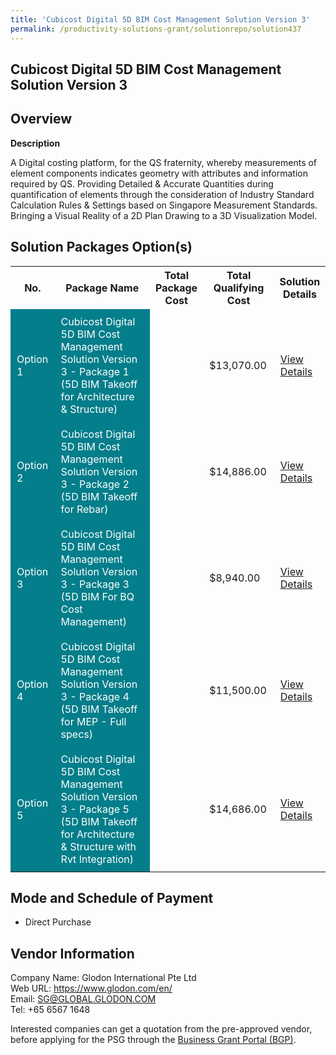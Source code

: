 ```yaml
---
title: 'Cubicost Digital 5D BIM Cost Management Solution Version 3'
permalink: /productivity-solutions-grant/solutionrepo/solution437
---
```


## Cubicost Digital 5D BIM Cost Management Solution Version 3

## Overview

**Description**

A Digital costing platform, for the QS fraternity, whereby measurements of element components indicates geometry with attributes and information required by QS. Providing Detailed & Accurate Quantities during quantification of elements through the consideration of Industry Standard Calculation Rules & Settings based on Singapore Measurement Standards. Bringing a Visual Reality of a 2D Plan Drawing to a 3D Visualization Model.

## Solution Packages Option(s)

<table>
<tr>
<th><b>No.</b></th>
<th><b>Package Name</b></th>
<th><b>Total Package Cost</b></th>
<th><b>Total Qualifying Cost</b></th>
<th><b>Solution Details</b></th>
</tr>
<tr>
<td style='padding: 10px; background-color: #037E8A; color: #FFFFFF;'>Option 1</td>
<td style='padding: 10px; background-color: #037E8A; color: #FFFFFF;'>Cubicost Digital 5D BIM Cost Management Solution Version 3 - Package 1 (5D BIM Takeoff for Architecture & Structure)</td>
<td style='padding: 10px;'></td>
<td style='padding: 10px;'>$13,070.00</td>
<td style='padding: 10px;'><a href='https://www.gobusiness.gov.sg/images/psg/Glodon_International_20200151_Annex_3_20200625152127_Part_1.pdf' target='_blank'>View Details</a></td>
</tr>
<tr>
<td style='padding: 10px; background-color: #037E8A; color: #FFFFFF;'>Option 2</td>
<td style='padding: 10px; background-color: #037E8A; color: #FFFFFF;'>Cubicost Digital 5D BIM Cost Management Solution Version 3 - Package 2 (5D BIM Takeoff for Rebar)</td>
<td style='padding: 10px;'></td>
<td style='padding: 10px;'>$14,886.00</td>
<td style='padding: 10px;'><a href='https://www.gobusiness.gov.sg/images/psg/Glodon_International_20200151_Annex_3_20200625152127_Part_2.pdf' target='_blank'>View Details</a></td>
</tr>
<tr>
<td style='padding: 10px; background-color: #037E8A; color: #FFFFFF;'>Option 3</td>
<td style='padding: 10px; background-color: #037E8A; color: #FFFFFF;'>Cubicost Digital 5D BIM Cost Management Solution Version 3 - Package 3 (5D BIM For BQ Cost Management)</td>
<td style='padding: 10px;'></td>
<td style='padding: 10px;'>$8,940.00</td>
<td style='padding: 10px;'><a href='https://www.gobusiness.gov.sg/images/psg/Glodon_International_20200151_Annex_3_20200625152127_Part_3.pdf' target='_blank'>View Details</a></td>
</tr>
<tr>
<td style='padding: 10px; background-color: #037E8A; color: #FFFFFF;'>Option 4</td>
<td style='padding: 10px; background-color: #037E8A; color: #FFFFFF;'>Cubicost Digital 5D BIM Cost Management Solution Version 3 - Package 4 (5D BIM Takeoff for MEP - Full specs)</td>
<td style='padding: 10px;'></td>
<td style='padding: 10px;'>$11,500.00</td>
<td style='padding: 10px;'><a href='https://www.gobusiness.gov.sg/images/psg/Glodon_International_20200151_Annex_3_20200625152127_Part_4.pdf' target='_blank'>View Details</a></td>
</tr>
<tr>
<td style='padding: 10px; background-color: #037E8A; color: #FFFFFF;'>Option 5</td>
<td style='padding: 10px; background-color: #037E8A; color: #FFFFFF;'>Cubicost Digital 5D BIM Cost Management Solution Version 3 - Package 5 (5D BIM Takeoff for Architecture & Structure with Rvt Integration)</td>
<td style='padding: 10px;'></td>
<td style='padding: 10px;'>$14,686.00</td>
<td style='padding: 10px;'><a href='https://www.gobusiness.gov.sg/images/psg/Glodon_International_20200151_Annex_3_20200625152127_Part_5.pdf' target='_blank'>View Details</a></td>
</tr>
</table>

## Mode and Schedule of Payment

 - Direct Purchase

## Vendor Information

 Company Name: Glodon International Pte Ltd<br>Web URL: https://www.glodon.com/en/<br>Email: SG@GLOBAL.GLODON.COM<br>Tel: +65 6567 1648

Interested companies can get a quotation from the pre-approved vendor, before applying for the PSG through the <a href='https://www.businessgrants.gov.sg/' target='_blank' rel='noopener'>Business Grant Portal (BGP)</a>.

<script src="/jquery/resize-tables.js"></script>
